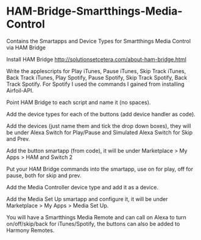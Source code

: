 # HAM-Bridge-Smartthings-Media-Control
Contains the Smartapps and Device Types for Smartthings Media Control via HAM Bridge

Install HAM Bridge http://solutionsetcetera.com/about-ham-bridge.html

Write the applescripts for Play iTunes, Pause iTunes, Skip Track iTunes, Back Track iTunes, Play Spotify, Pause Spotify, Skip Track Spotify, Back Track Spotify. For Spotify I used the commands I gained from installing Airfoil-API.

Point HAM Bridge to each script and name it (no spaces).

Add the device types for each of the buttons (add device handler as code).

Add the devices (just name them and tick the drop down boxes), they will be under Alexa Switch for Play/Pause and Simulated Alexa Switch for Skip and Prev.

Add the button smartapp (from code), it will be under Marketplace > My Apps > HAM and Switch 2

Put your HAM Bridge commands into the smartapp, use on for play, off for pause, both for skip and prev.

Add the Media Controller device type and add it as a device.

Add the Media Set Up smartapp and configure it, it will be under Marketplace > My Apps > Media Set Up.

You will have a Smartthings Media Remote and can call on Alexa to turn on/off/skip/back for iTunes/Spotify, the buttons can also be added to Harmony Remotes.
